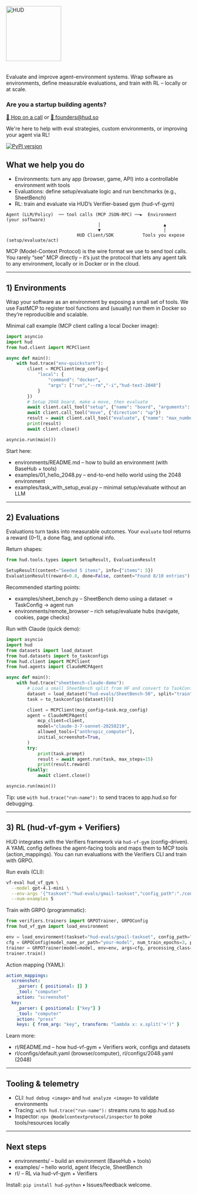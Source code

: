 <div align="left">
  <img src="https://raw.githubusercontent.com/hud-evals/hud-python/main/docs/logo/hud_logo.svg" alt="HUD" width="150" style="margin-bottom: 20px;"/>
</div>

Evaluate and improve agent–environment systems. Wrap software as environments, define measurable evaluations, and train with RL – locally or at scale.

### Are you a startup building agents?

[📅 Hop on a call](https://cal.com/jay-ram-z6st6w/demo) or [📧 founders@hud.so](mailto:founders@hud.so)

We're here to help with eval strategies, custom environments, or improving your agent via RL!

[![PyPI version](https://img.shields.io/pypi/v/hud-python)](https://pypi.org/project/hud-python/)

## What we help you do

- Environments: turn any app (browser, game, API) into a controllable environment with tools
- Evaluations: define setup/evaluate logic and run benchmarks (e.g., SheetBench)
- RL: train and evaluate via HUD’s Verifier-based gym (hud-vf-gym)

```text
Agent (LLM/Policy)  ── tool calls (MCP JSON-RPC) ──►  Environment (your software)
                                   │                        ▲
                                   ▼                        │
                           HUD Client/SDK           Tools you expose (setup/evaluate/act)
```

MCP (Model-Context Protocol) is the wire format we use to send tool calls. You rarely “see” MCP directly – it’s just the protocol that lets any agent talk to any environment, locally or in Docker or in the cloud.

---

## 1) Environments

Wrap your software as an environment by exposing a small set of tools. We use FastMCP to register tool functions and (usually) run them in Docker so they’re reproducible and scalable.

Minimal call example (MCP client calling a local Docker image):

```python
import asyncio
import hud
from hud.client import MCPClient

async def main():
    with hud.trace("env-quickstart"):
        client = MCPClient(mcp_config={
            "local": {
                "command": "docker",
                "args": ["run","--rm","-i","hud-text-2048"]
            }
        })
        # Setup 2048 board, make a move, then evaluate
        await client.call_tool("setup", {"name": "board", "arguments": {"board_size": 4}})
        await client.call_tool("move", {"direction": "up"})
        result = await client.call_tool("evaluate", {"name": "max_number", "arguments": {"target": 64}})
        print(result)
        await client.close()

asyncio.run(main())
```

Start here:
- environments/README.md – how to build an environment (with BaseHub + tools)
- examples/01_hello_2048.py – end-to-end hello world using the 2048 environment
- examples/task_with_setup_eval.py – minimal setup/evaluate without an LLM

---

## 2) Evaluations

Evaluations turn tasks into measurable outcomes. Your `evaluate` tool returns a reward (0–1), a done flag, and optional info.

Return shapes:

```python
from hud.tools.types import SetupResult, EvaluationResult

SetupResult(content="Seeded 5 items", info={"items": 5})
EvaluationResult(reward=0.8, done=False, content="Found 8/10 entries")
```

Recommended starting points:
- examples/sheet_bench.py – SheetBench demo using a dataset → TaskConfig → agent run
- environments/remote_browser – rich setup/evaluate hubs (navigate, cookies, page checks)

Run with Claude (quick demo):

```python
import asyncio
import hud
from datasets import load_dataset
from hud.datasets import to_taskconfigs
from hud.client import MCPClient
from hud.agents import ClaudeMCPAgent

async def main():
    with hud.trace("sheetbench-claude-demo"):
        # Load a small SheetBench split from HF and convert to TaskConfig
        dataset = load_dataset("hud-evals/SheetBench-50", split="train")
        task = to_taskconfigs(dataset)[0]

        client = MCPClient(mcp_config=task.mcp_config)
        agent = ClaudeMCPAgent(
            mcp_client=client,
            model="claude-3-7-sonnet-20250219",
            allowed_tools=["anthropic_computer"],
            initial_screenshot=True,
        )
        try:
            print(task.prompt)
            result = await agent.run(task, max_steps=15)
            print(result.reward)
        finally:
            await client.close()

asyncio.run(main())
```

Tip: use `with hud.trace("run-name"):` to send traces to app.hud.so for debugging.

---

## 3) RL (hud-vf-gym + Verifiers)

HUD integrates with the Verifiers framework via `hud-vf-gym` (config-driven). A YAML config defines the agent-facing tools and maps them to MCP tools (action_mappings). You can run evaluations with the Verifiers CLI and train with GRPO.

Run evals (CLI):

```bash
vf-eval hud_vf_gym \
  --model gpt-4.1-mini \
  --env-args '{"taskset":"hud-evals/gmail-taskset","config_path":"./configs/default.yaml"}' \
  --num-examples 5
```

Train with GRPO (programmatic):

```python
from verifiers.trainers import GRPOTrainer, GRPOConfig
from hud_vf_gym import load_environment

env = load_environment(taskset="hud-evals/gmail-taskset", config_path="./configs/default.yaml")
cfg = GRPOConfig(model_name_or_path="your-model", num_train_epochs=3, per_device_train_batch_size=4)
trainer = GRPOTrainer(model=model, env=env, args=cfg, processing_class=tokenizer)
trainer.train()
```

Action mapping (YAML):

```yaml
action_mappings:
  screenshot:
    _parser: { positional: [] }
    _tool: "computer"
    action: "screenshot"
  key:
    _parser: { positional: ["key"] }
    _tool: "computer"
    action: "press"
    keys: { from_arg: "key", transform: "lambda x: x.split('+')" }
```

Learn more:
- rl/README.md – how hud-vf-gym + Verifiers work, configs and datasets
- rl/configs/default.yaml (browser/computer), rl/configs/2048.yaml (2048)

---

## Tooling & telemetry

- CLI: `hud debug <image>` and `hud analyze <image>` to validate environments
- Tracing: `with hud.trace("run-name"):` streams runs to app.hud.so
- Inspector: `npx @modelcontextprotocol/inspector` to poke tools/resources locally

---

## Next steps

- environments/ – build an environment (BaseHub + tools)
- examples/ – hello world, agent lifecycle, SheetBench
- rl/ – RL via hud-vf-gym + Verifiers

Install: `pip install hud-python`  •  Issues/feedback welcome.
